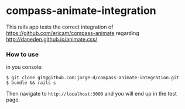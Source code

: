 compass-animate-integration
===========================

This rails app tests the correct integration of https://github.com/ericam/compass-animate regarding http://daneden.github.io/animate.css/


### How to use

in you console:
```shell
$ git clone git@github.com:jorge-d/compass-animate-integration.git
$ bundle && rails s
```

Then navigate to `http://localhost:3000` and you will end up in the test page.
